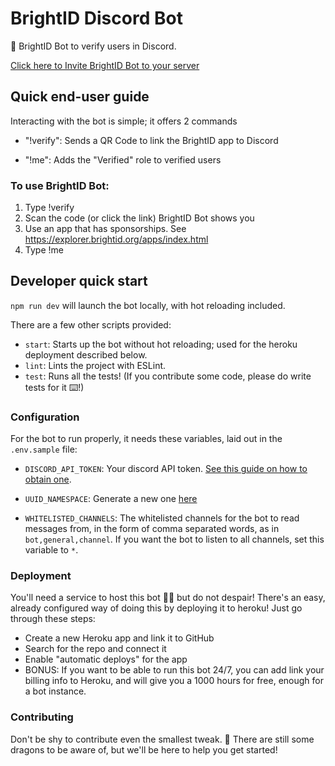 # BrightID Discord Bot

:robot: BrightID Bot to verify users in Discord.

<a href="https://bot.brightid.org">Click here to Invite BrightID Bot to your server</a>

## Quick end-user guide 

Interacting with the bot is simple; it offers 2 commands

- "!verify": Sends a QR Code to link the BrightID app to Discord

- "!me": Adds the "Verified" role to verified users

### To use BrightID Bot:

1. Type !verify
2. Scan the code (or click the link) BrightID Bot shows you
3. Use an app that has sponsorships. See https://explorer.brightid.org/apps/index.html
4. Type !me

## Developer quick start 

`npm run dev` will launch the bot locally, with hot reloading included.

There are a few other scripts provided:

- `start`: Starts up the bot without hot reloading; used for the heroku deployment described below.
- `lint`: Lints the project with ESLint.
- `test`: Runs all the tests! (If you contribute some code, please do write tests for it ⌨️!)

### Configuration

For the bot to run properly, it needs these variables, laid out in the `.env.sample` file:

- `DISCORD_API_TOKEN`: Your discord API token. [See this guide on how to obtain one](https://github.com/reactiflux/discord-irc/wiki/Creating-a-discord-bot-&-getting-a-token).
  
- `UUID_NAMESPACE`: Generate a new one [here](https://www.uuidgenerator.net/version4)
  
- `WHITELISTED_CHANNELS`: The whitelisted channels for the bot to read messages from, in the form of comma separated words, as in `bot,general,channel`. If you want the bot to listen to all channels, set this variable to `*`.

### Deployment

You'll need a service to host this bot 💆‍♀️ but do not despair! There's an easy, already configured way of doing this by deploying it to heroku! Just go through these steps:

- Create a new Heroku app and link it to GitHub
- Search for the repo and connect it
- Enable "automatic deploys" for the app
- BONUS: If you want to be able to run this bot 24/7, you can add link your billing info to Heroku, and will give you a 1000 hours for free, enough for a bot instance.

### Contributing

Don't be shy to contribute even the smallest tweak. 🐲 There are still some dragons to be aware of, but we'll be here to help you get started!
